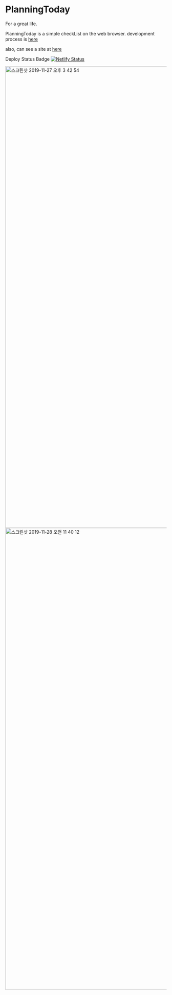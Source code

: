 # PlanningToday
For a great life.

PlanningToday is a simple checkList on the web browser. development process is [here](https://medium.com/chan-tech/project/home)

also, can see a site at [here](https://planningtoday.app)

Deploy Status Badge
[![Netlify Status](https://api.netlify.com/api/v1/badges/6dae4167-387f-4e10-9086-e992f50a6c1d/deploy-status)](https://app.netlify.com/sites/planningtoday/deploys)

<img width="1438" alt="스크린샷 2019-11-27 오후 3 42 54" src="https://user-images.githubusercontent.com/42995061/69700195-36dee800-112d-11ea-9c15-c48cc201eb8d.png">

<img width="1439" alt="스크린샷 2019-11-28 오전 11 40 12" src="https://user-images.githubusercontent.com/42995061/69772670-f0909400-11d3-11ea-8209-f9031471f493.png">